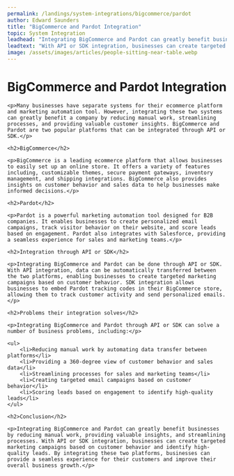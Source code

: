 ```yaml
---
permalink: /landings/system-integrations/bigcommerce/pardot
author: Edward Saunders
title: "BigCommerce and Pardot Integration"
topic: System Integration
leadhead: "Integrating BigCommerce and Pardot can greatly benefit businesses by reducing manual work, providing valuable insights, and streamlining processes"
leadtext: "With API or SDK integration, businesses can create targeted marketing campaigns based on customer behavior and identify high-quality leads. By integrating these two platforms, businesses can provide a seamless experience for their customers and improve their overall business growth."
image: /assets/images/articles/people-sitting-near-table.webp
---
```

<div class="arttext">
	<h1>BigCommerce and Pardot Integration</h1>

	<p>Many businesses have separate systems for their ecommerce platform and marketing automation tool. However, integrating these two systems can greatly benefit a company by reducing manual work, streamlining processes, and providing valuable customer insights. BigCommerce and Pardot are two popular platforms that can be integrated through API or SDK.</p>

	<h2>BigCommerce</h2>

	<p>BigCommerce is a leading ecommerce platform that allows businesses to easily set up an online store. It offers a variety of features including, customizable themes, secure payment gateways, inventory management, and shipping integrations. BigCommerce also provides insights on customer behavior and sales data to help businesses make informed decisions.</p>

	<h2>Pardot</h2>

	<p>Pardot is a powerful marketing automation tool designed for B2B companies. It enables businesses to create personalized email campaigns, track visitor behavior on their website, and score leads based on engagement. Pardot also integrates with Salesforce, providing a seamless experience for sales and marketing teams.</p>

	<h2>Integration through API or SDK</h2>

	<p>Integrating BigCommerce and Pardot can be done through API or SDK. With API integration, data can be automatically transferred between the two platforms, enabling businesses to create targeted marketing campaigns based on customer behavior. SDK integration allows businesses to embed Pardot tracking codes in their BigCommerce store, allowing them to track customer activity and send personalized emails.</p>

	<h2>Problems their integration solves</h2>

	<p>Integrating BigCommerce and Pardot through API or SDK can solve a number of business problems, including:</p>

	<ul>
		<li>Reducing manual work by automating data transfer between platforms</li>
		<li>Providing a 360-degree view of customer behavior and sales data</li>
		<li>Streamlining processes for sales and marketing teams</li>
		<li>Creating targeted email campaigns based on customer behavior</li>
		<li>Scoring leads based on engagement to identify high-quality leads</li>
	</ul>

	<h2>Conclusion</h2>

	<p>Integrating BigCommerce and Pardot can greatly benefit businesses by reducing manual work, providing valuable insights, and streamlining processes. With API or SDK integration, businesses can create targeted marketing campaigns based on customer behavior and identify high-quality leads. By integrating these two platforms, businesses can provide a seamless experience for their customers and improve their overall business growth.</p>

</div>